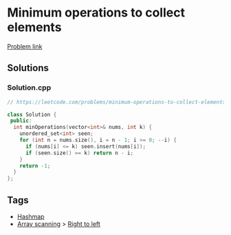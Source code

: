 # Minimum operations to collect elements

[Problem link](https://leetcode.com/problems/minimum-operations-to-collect-elements/)

## Solutions


### Solution.cpp
```cpp
// https://leetcode.com/problems/minimum-operations-to-collect-elements/

class Solution {
 public:
  int minOperations(vector<int>& nums, int k) {
    unordered_set<int> seen;
    for (int n = nums.size(), i = n - 1; i >= 0; --i) {
      if (nums[i] <= k) seen.insert(nums[i]);
      if (seen.size() == k) return n - i;
    }
    return -1;
  }
};
```
## Tags

* [Hashmap](/README.md#Hashmap)
* [Array scanning](/README.md#Array_scanning) > [Right to left](/README.md#Array_scanning-Right_to_left)
